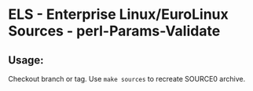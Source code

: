 # ELS - Enterprise Linux/EuroLinux Sources - perl-Params-Validate
 
## Usage:
  Checkout branch or tag. Use `make sources` to recreate  SOURCE0 archive.
